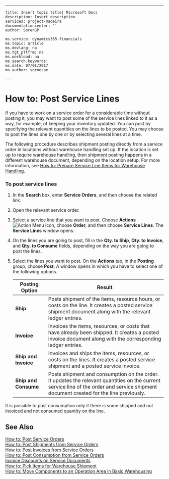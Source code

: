 ---
    title: Insert topic title| Microsoft Docs
    description: Insert description
    services: project-madeira
    documentationcenter: ''
    author: SorenGP

    ms.service: dynamics365-financials
    ms.topic: article
    ms.devlang: na
    ms.tgt_pltfrm: na
    ms.workload: na
    ms.search.keywords:
    ms.date: 07/01/2017
    ms.author: sgroespe

    ---
# How to: Post Service Lines
If you have to work on a service order for a considerable time without posting it, you may want to post some of the service lines linked to it as a way, for example, of keeping your inventory updated. You can post by specifying the relevant quantities on the lines to be posted. You may choose to post the lines one by one or by selecting several lines at a time.  
  
 The following procedure describes shipment posting directly from a service order in locations without warehouse handling set up. If the location is set up to require warehouse handling, then shipment posting happens in a different warehouse document, depending on the location setup. For more information, see [How to: Prepare Service Line Items for Warehouse Handling](../Service/how-to-prepare-service-line-items-for-warehouse-handling.md).  
  
### To post service lines  
  
1.  In the **Search** box, enter **Service Orders**, and then choose the related link.  
  
2.  Open the relevant service order.  
  
3.  Select a service line that you want to post. Choose **Actions**![Action Menu icon](../DesignAndEngineering/media/actionmenuicon.png "actionMenuIcon"), choose **Order**, and then choose **Service Lines**. The **Service Lines** window opens.  
  
4.  On the lines you are going to post, fill in the **Qty. to Ship**, **Qty. to Invoice**, and **Qty. to Consume** fields, depending on the way you are going to post the lines.  
  
5.  Select the lines you want to post. On the **Actions** tab, in the **Posting** group, choose **Post**. A window opens in which you have to select one of the following options.  
  
    |**Posting Option**|**Result**|  
    |------------------------|----------------|  
    |**Ship**|Posts shipment of the items, resource hours, or costs on the line. It creates a posted service shipment document along with the relevant ledger entries.|  
    |**Invoice**|Invoices the items, resources, or costs that have already been shipped. It creates a posted invoice document along with the corresponding ledger entries.|  
    |**Ship and Invoice**|Invoices and ships the items, resources, or costs on the lines. It creates a posted service shipment and a posted service invoice.|  
    |**Ship and Consume**|Posts shipment and consumption on the order. It updates the relevant quantities on the current service line of the order and service shipment document created for the line previously.|  
  
 It is possible to post consumption only if there is some shipped and not invoiced and not consumed quantity on the line.  
  
## See Also  
 [How to: Post Service Orders](../Service/how-to-post-service-orders.md)   
 [How to: Post Shipments from Service Orders](../Service/how-to-post-shipments-from-service-orders.md)   
 [How to: Post Invoices from Service Orders](../Service/how-to-post-invoices-from-service-orders.md)   
 [How to: Post Consumption from Service Orders](../Service/how-to-post-consumption-from-service-orders.md)   
 [Invoice Discounts on Service Documents](../Service/invoice-discounts-on-service-documents.md)   
 [How to: Pick Items for Warehouse Shipment](../WarehouseActivities/how-to-pick-items-for-warehouse-shipment.md)   
 [How to: Move Components to an Operation Area in Basic Warehousing](../WarehouseActivities/how-to-move-components-to-an-operation-area-in-basic-warehousing.md)